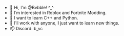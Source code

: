 - 👋 Hi, I’m @Bvbble! ^_^
- 👀 I’m interested in Roblox and Fortnite Modding.
- 🌱 I want to learn C++ and Python.
- 💞️ I'll work with anyone, I just want to learn new things.
- 📫 Discord: b_vc
